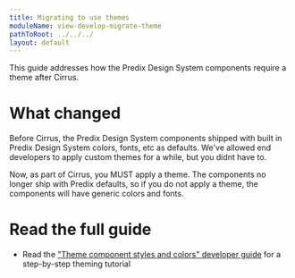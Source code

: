 ```yaml
---
title: Migrating to use themes
moduleName: view-develop-migrate-theme
pathToRoot: ../../../
layout: default
---
```


This guide addresses how the Predix Design System components require a theme after Cirrus.

# What changed

Before Cirrus, the Predix Design System components shipped with built in Predix Design System colors, fonts, etc as defaults. We've allowed end developers to apply custom themes for a while, but you didnt have to.

Now, as part of Cirrus, you MUST apply a theme. The components no longer ship with Predix defaults, so if you do not apply a theme, the components will have generic colors and fonts.

<div class="halves guidelines">
  <catalog-picture title="chart-unthemed" img-src="../../img/guidelines/dev/migrate_theme/chart-unthemed" caption="Example of a chart unthemed">
  </catalog-picture>
  <catalog-picture title="chart-themed" img-src="../../img/guidelines/dev/migrate_theme/chart-themed" caption="Example of a chart with theming applied">
  </catalog-picture>
</div>
<div class="halves guidelines">
  <catalog-picture title="slider-unthemed" img-src="../../img/guidelines/dev/migrate_theme/slider-unthemed" caption="Example of slider unthemed">
  </catalog-picture>
  <catalog-picture title="slider-themed" img-src="../../img/guidelines/dev/migrate_theme/slider-themed" caption="Example of slider with theming applied">
  </catalog-picture>
</div>

# Read the full guide

* Read the ["Theme component styles and colors" developer guide](https://www.predix-ui.com/#/develop/theming) for a step-by-step theming tutorial
